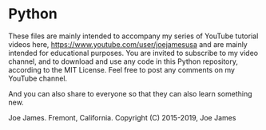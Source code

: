 # Python
These files are mainly intended to accompany my series of YouTube tutorial videos here, 
https://www.youtube.com/user/joejamesusa
and are mainly intended for educational purposes.
You are invited to subscribe to my video channel, and to download and use any code in 
this Python repository, according to the MIT License. 
Feel free to post any comments on my YouTube channel.

And you can also share to everyone so that they can also learn something new.



Joe James.
Fremont, California.
Copyright (C) 2015-2019, Joe James
